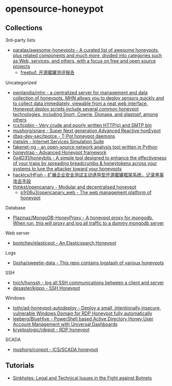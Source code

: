 # opensource-honeypot

## Collections

3rd-party lists

* [paralax/awesome-honeypots - A curated list of awesome honeypots, plus related components and much more, divided into categories such as Web, services, and others, with a focus on free and open source projects](https://github.com/paralax/awesome-honeypots)
  * [freebuf: 开源蜜罐测评报告](https://www.freebuf.com/articles/paper/207739.html)

Uncategorized

* [pwnlandia/mhn - a centralized server for management and data collection of honeypots. MHN allows you to deploy sensors quickly and to collect data immediately, viewable from a neat web interface. Honeypot deploy scripts include several common honeypot technologies, including Snort, Cowrie, Dionaea, and glastopf, among others](https://github.com/pwnlandia/mhn)
* [rcx/tcpbin - Very crude and poorly written HTTP(s) and SMTP bin](https://github.com/rcx/tcpbin)
* [mushorg/snare - Super Next generation Advanced Reactive honEypot](https://github.com/mushorg/snare)
* [dtag-dev-sec/tpotce - T-Pot honeypot daemons](https://github.com/dtag-dev-sec/tpotce)
* [inetsim - Internet Services Simulation Suite](http://www.inetsim.org/downloads.html)
* [fakenet-ng - an open-source network analysis tool written in Python](https://www.fireeye.com/blog/threat-research/2017/07/linux-support-for-fakenet-ng.html)
* [honeytrap - Advanced Honeypot framework](https://github.com/honeytrap/honeytrap)
* [0x4D31/honeybits - A simple tool designed to enhance the effectiveness of your traps by spreading breadcrumbs & honeytokens across your systems to lure the attacker toward your honeypots](https://github.com/0x4D31/honeybits)
* [hacklcx/HFish - 扩展企业安全测试主动诱导型开源蜜罐框架系统，记录黑客攻击手段](https://github.com/hacklcx/HFish)
* [thinkst/opencanary - Modular and decentralised honeypot](https://github.com/thinkst/opencanary)
  * [p1r06u3/opencanary_web - The web management platform of honeypot](https://github.com/p1r06u3/opencanary_web)

Database

* [Plazmaz/MongoDB-HoneyProxy - A honeypot proxy for mongodb. When run, this will proxy and log all traffic to a dummy mongodb server](https://github.com/Plazmaz/MongoDB-HoneyProxy)

Web server

* [bontchev/elasticpot - An Elasticsearch Honeypot](https://gitlab.com/bontchev/elasticpot)

Logs

* [0xsha/sweetie-data - This repo contains logstash of various honeypots](https://github.com/0xsha/sweetie-data)

SSH

* [tnich/honssh - log all SSH communications between a client and server](https://github.com/tnich/honssh/wiki)
* [desaster/kippo - SSH Honeypot](https://github.com/desaster/kippo)

Windows

* [tothi/ad-honeypot-autodeploy - Deploy a small, intentionally insecure, vulnerable Windows Domain for RDP Honeypot fully automatically](https://github.com/tothi/ad-honeypot-autodeploy)
* [leeberg/BlueHive - PowerShell based Active Directory Honey User Account Management with Universal Dashboards](https://github.com/leeberg/BlueHive)
* [kryptoslogic/rdppot - RDP honeypot](https://github.com/kryptoslogic/rdppot)

SCADA

* [mushorg/conpot - ICS/SCADA honeypot](https://github.com/mushorg/conpot)

## Tutorials

* [Sinkholes: Legal and Technical Issues in the Fight against Botnets](http://resources.infosecinstitute.com/sinkholes-legal-technical-issues-fight-botnets)

